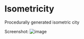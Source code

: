 # Isometricity
Procedurally generated isometric city

Screenshot:
![image](https://cloud.githubusercontent.com/assets/14433542/14593694/8318dd6c-04e2-11e6-82ab-add691a9214a.png)
